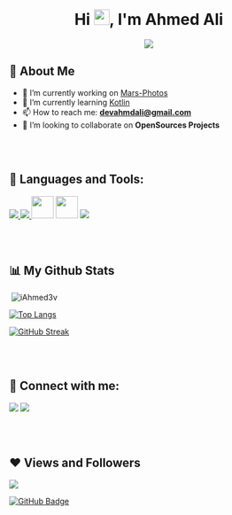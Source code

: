 <h1 align="center">Hi <img src="https://media.giphy.com/media/hvRJCLFzcasrR4ia7z/giphy.gif" width="28">, I'm Ahmed Ali</h1>
<p align="center">
  <a href="https://github.com/DenverCoder1/readme-typing-svg"><img src="https://readme-typing-svg.herokuapp.com/?lines=Android%20App%20Developer;Practice%20Makes%20Perfect&font=Fira%20Code&center=true&width=440&height=45&color=fff&vCenter=true&size=22"></a>
</p> 


## 🙋‍ About Me

- 🔭 I’m currently working on [Mars-Photos](https://github.com/iAhmed3v/Mars-Photos)
- 🌱 I’m currently learning [Kotlin](https://kotlinlang.org/)
- 📫 How to reach me: **devahmdali@gmail.com**
- 👯 I’m looking to collaborate on **OpenSources Projects**


<br/>
<br/>



## 🚀 Languages and Tools:


<p align="left"> 
  <a href="https://www.java.com/en/" target="_blank"> <img src="https://img.icons8.com/color/48/000000/java.png"/> </a> 
  <a href="https://kotlinlang.org/" target="_blank"> <img src="https://img.icons8.com/color/48/000000/kotlin.png"/> </a>
  <a href="https://developer.android.com/studio" target="_blank"> <img src="https://cdn.jsdelivr.net/gh/devicons/devicon/icons/androidstudio/androidstudio-original.svg" width="40" height="40"/></a>
  <a href="https://gethub.com/" target="_blank"> <img src="https://cdn.jsdelivr.net/gh/devicons/devicon/icons/github/github-original-wordmark.svg" width="40" height="40"/></a>
<a href="https://firebase.google.com/" target="_blank"> <img src="https://img.icons8.com/color/48/000000/firebase.png"/> </a> 
</p>


<br/>
<br/>

## 📊 My Github Stats


<p>

&nbsp;<img align="center" src="https://github-readme-stats.vercel.app/api?username=iAhmed3v&show_icons=true&locale=en" alt="iAhmed3v" />

[![Top Langs](https://github-readme-stats.vercel.app/api/top-langs/?username=iAhmed3v)](https://github.com/anuraghazra/github-readme-stats)

[![GitHub Streak](https://github-readme-streak-stats.herokuapp.com/?user=iAhmed3v)](https://git.io/streak-stats)

</p>   


<br/>
<br/>


## 📲 Connect with me:

<p align="left">

<a href = "https://www.linkedin.com/in/iahmed3v/"><img src="https://img.icons8.com/fluent/48/000000/linkedin.png"/></a>
<a href = "https://twitter.com/iAhmed3v"><img src="https://img.icons8.com/fluent/48/000000/twitter.png"/></a>

</p>

<br/>
<br/>

## ❤ Views and Followers


![](https://komarev.com/ghpvc/?username=iAhmed3v)


<a href="https://github.com/iAhmed3v?tab=followers"><img src="https://img.shields.io/github/followers/iAhmed3v?label=Followers&style=social" alt="GitHub Badge"></a>

